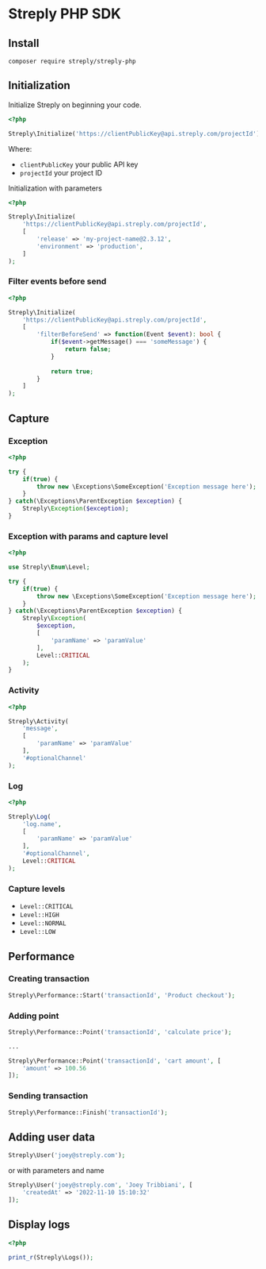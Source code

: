 # Streply PHP SDK

## Install

```
composer require streply/streply-php
```
## Initialization

Initialize Streply on beginning your code.

```php
<?php

Streply\Initialize('https://clientPublicKey@api.streply.com/projectId');
```

Where:

- `clientPublicKey` your public API key
- `projectId` your project ID

Initialization with parameters

```php
<?php

Streply\Initialize(
    'https://clientPublicKey@api.streply.com/projectId',
    [
        'release' => 'my-project-name@2.3.12',
        'environment' => 'production',
    ]
);
```

### Filter events before send

```php
<?php

Streply\Initialize(
    'https://clientPublicKey@api.streply.com/projectId',
    [
        'filterBeforeSend' => function(Event $event): bool {
            if($event->getMessage() === 'someMessage') {
                return false;
            }
            
            return true;
        }
    ]
);
```

## Capture

### Exception

```php
<?php

try {
    if(true) {
        throw new \Exceptions\SomeException('Exception message here');
    }
} catch(\Exceptions\ParentException $exception) {
    Streply\Exception($exception);
}
```

### Exception with params and capture level

```php
<?php

use Streply\Enum\Level;

try {
    if(true) {
        throw new \Exceptions\SomeException('Exception message here');
    }
} catch(\Exceptions\ParentException $exception) {
    Streply\Exception(
        $exception,
        [
            'paramName' => 'paramValue'
        ],
        Level::CRITICAL
    );
}
```

### Activity

```php
<?php

Streply\Activity(
    'message', 
    [
        'paramName' => 'paramValue'
    ],
    '#optionalChannel' 
);
```

### Log

```php
<?php

Streply\Log(
    'log.name', 
    [
        'paramName' => 'paramValue'
    ],
    '#optionalChannel',
    Level::CRITICAL 
);
```

### Capture levels

- `Level::CRITICAL`
- `Level::HIGH`
- `Level::NORMAL`
- `Level::LOW`

## Performance

### Creating transaction
```php
Streply\Performance::Start('transactionId', 'Product checkout');
```

### Adding point
```php
Streply\Performance::Point('transactionId', 'calculate price');

...

Streply\Performance::Point('transactionId', 'cart amount', [
    'amount' => 100.56
]);
```

### Sending transaction
```php
Streply\Performance::Finish('transactionId');
```

## Adding user data
```php
Streply\User('joey@streply.com');
```
or with parameters and name
```php
Streply\User('joey@streply.com', 'Joey Tribbiani', [
    'createdAt' => '2022-11-10 15:10:32'
]);
```

## Display logs

```php
<?php

print_r(Streply\Logs());
```